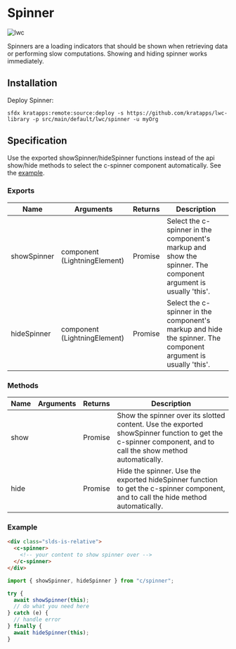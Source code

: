 # Spinner
![lwc](https://img.shields.io/badge/component-blue)

Spinners are a loading indicators that should be shown when retrieving data or performing slow computations.
Showing and hiding spinner works immediately.

## Installation
Deploy Spinner:
```
sfdx kratapps:remote:source:deploy -s https://github.com/kratapps/lwc-library -p src/main/default/lwc/spinner -u myOrg
```

## Specification
Use the exported showSpinner/hideSpinner functions instead of the api show/hide methods
to select the c-spinner component automatically. See the [example](#example).

### Exports
| Name        | Arguments                    | Returns | Description                                                                                                    |
|-------------|------------------------------|---------|----------------------------------------------------------------------------------------------------------------|
| showSpinner | component (LightningElement) | Promise | Select the c-spinner in the component's markup and show the spinner. The component argument is usually 'this'. |
| hideSpinner | component (LightningElement) | Promise | Select the c-spinner in the component's markup and hide the spinner. The component argument is usually 'this'. |

### Methods
| Name | Arguments | Returns | Description                                                                                                                                                 |
|------|-----------|---------|-------------------------------------------------------------------------------------------------------------------------------------------------------------|
| show |           | Promise | Show the spinner over its slotted content. Use the exported showSpinner function to get the c-spinner component, and to call the show method automatically. |
| hide |           | Promise | Hide the spinner. Use the exported hideSpinner function to get the c-spinner component, and to call the hide method automatically.                          |

### Example
```html
<div class="slds-is-relative">
  <c-spinner>
    <!-- your content to show spinner over -->
  </c-spinner>
</div>
```

```js
import { showSpinner, hideSpinner } from "c/spinner";

try {
  await showSpinner(this);
  // do what you need here
} catch (e) {
  // handle error
} finally {
  await hideSpinner(this);
}
```
